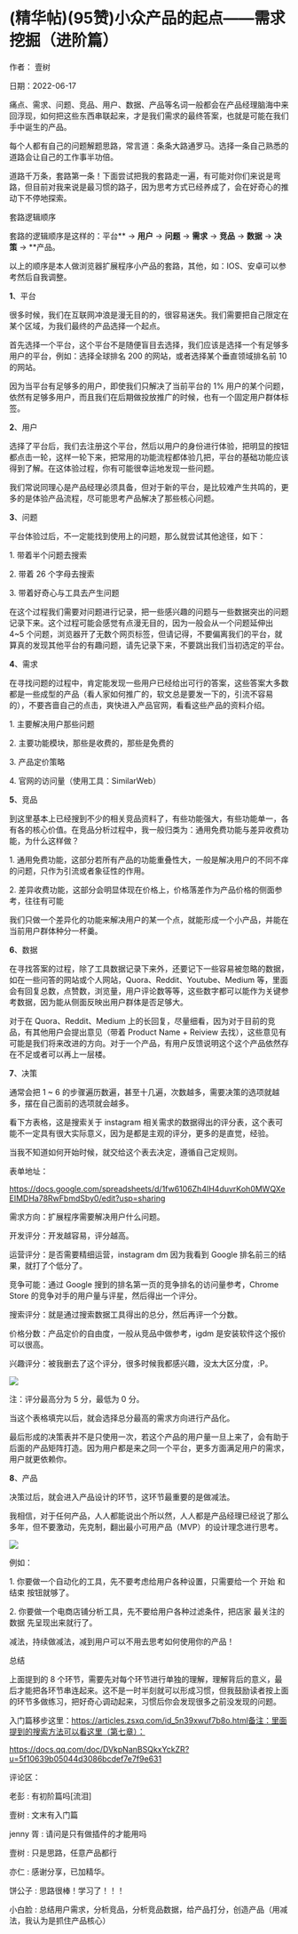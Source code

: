 
# (精华帖)(95赞)小众产品的起点——需求挖掘（进阶篇）

作者：  壹树

日期：2022-06-17

痛点、需求、问题、竞品、用户、数据、产品等名词一般都会在产品经理脑海中来回浮现，如何把这些东西串联起来，才是我们需求的最终答案，也就是可能在我们手中诞生的产品。

每个人都有自己的问题解题思路，常言道：条条大路通罗马。选择一条自己熟悉的道路会让自己的工作事半功倍。

道路千万条，套路第一条！下面尝试把我的套路走一遍，有可能对你们来说是弯路，但目前对我来说是最习惯的路子，因为思考方式已经养成了，会在好奇心的推动下不停地探索。

套路逻辑顺序

套路的逻辑顺序是这样的：平台** → **用户** → **问题** → **需求** →  **竞品** →  **数据** → **决策** → **产品。

以上的顺序是本人做浏览器扩展程序小产品的套路，其他，如：IOS、安卓可以参考然后自我调整。

**1**、平台

很多时候，我们在互联网冲浪是漫无目的的，很容易迷失。我们需要把自己限定在某个区域，为我们最终的产品选择一个起点。

 

 

首先选择一个平台，这个平台不是随便盲目去选择，我们应该是选择一个有足够多用户的平台，例如：选择全球排名 200 的网站，或者选择某个垂直领域排名前 10 的网站。

因为当平台有足够多的用户，即使我们只解决了当前平台的 1% 用户的某个问题，依然有足够多用户，而且我们在后期做投放推广的时候，也有一个固定用户群体标签。

**2**、用户

选择了平台后，我们去注册这个平台，然后以用户的身份进行体验，把明显的按钮都点击一轮，这样一轮下来，把常用的功能流程都体验几把，平台的基础功能应该得到了解。在这体验过程，你有可能很幸运地发现一些问题。

我们常说同理心是产品经理必须具备，但对于新的平台，是比较难产生共鸣的，更多的是体验产品流程，尽可能思考产品解决了那些核心问题。

**3**、问题

平台体验过后，不一定能找到使用上的问题，那么就尝试其他途径，如下：

1\. 带着半个问题去搜索

2\. 带着 26 个字母去搜索

3\. 带着好奇心与工具去产生问题

在这个过程我们需要对问题进行记录，把一些感兴趣的问题与一些数据突出的问题记录下来。这个过程可能会感觉有点漫无目的，因为一般会从一个问题延伸出 4~5 个问题，浏览器开了无数个网页标签，但请记得，不要偏离我们的平台，就算真的发现其他平台的有趣问题，请先记录下来，不要跳出我们当初选定的平台。

 

 

**4**、需求

在寻找问题的过程中，肯定能发现一些用户已经给出可行的答案，这些答案大多数都是一些成型的产品（看人家如何推广的，软文总是要发一下的，引流不容易的），不要吝啬自己的点击，爽快进入产品官网，看看这些产品的资料介绍。

1\. 主要解决用户那些问题

2\. 主要功能模块，那些是收费的，那些是免费的

3\. 产品定价策略

4\. 官网的访问量（使用工具：SimilarWeb）

**5**、竞品

到这里基本上已经搜到不少的相关竞品资料了，有些功能强大，有些功能单一，各有各的核心价值。在竞品分析过程中，我一般归类为：通用免费功能与差异收费功能，为什么这样做？

1\. 通用免费功能，这部分若所有产品的功能重叠性大，一般是解决用户的不同不痒的问题，只作为引流或者象征性的作用。

2\. 差异收费功能，这部分会明显体现在价格上，价格落差作为产品价格的侧面参考，往往有可能

我们只做一个差异化的功能来解决用户的某一个点，就能形成一个小产品，并能在当前用户群体种分一杯羹。

**6**、数据

 

 

在寻找答案的过程，除了工具数据记录下来外，还要记下一些容易被忽略的数据，如在一些问答的网站或个人网站，Quora、Reddit、Youtube、Medium 等，里面会有回复总数，点赞数，浏览量，用户评论数等等，这些数字都可以能作为关键参考数据，因为能从侧面反映出用户群体是否足够大。

对于在 Quora、Reddit、Medium 上的长回复，尽量细看，因为对于目前的竞品，有其他用户会提出意见（带着 Product Name + Reiview 去找），这些意见有可能是我们将来改进的方向。对于一个产品，有用户反馈说明这个这个产品依然存在不足或者可以再上一层楼。

**7**、决策

通常会把 1 ~ 6 的步骤遍历数遍，甚至十几遍，次数越多，需要决策的选项就越多，摆在自己面前的选项就会越多。

看下方表格，这是搜索关于 instagram 相关需求的数据得出的评分表，这个表可能不一定具有很大实际意义，因为是都是主观的评分，更多的是直觉，经验。

当我不知道如何开始时候，就交给这个表去决定，遵循自己定规则。

表单地址：

https://docs.google.com/spreadsheets/d/1fw6106Zh4IH4duvrKoh0MWQXeEIMDHa78RwFbmdSby0/edit?usp=sharing

需求方向：扩展程序需要解决用户什么问题。

开发评分：开发越容易，评分越高。

 

 

运营评分：是否需要精细运营，instagram dm 因为我看到 Google 排名前三的结果，就打了个低分了。

竞争可能：通过 Google 搜到的排名第一页的竞争排名的访问量参考，Chrome Store 的竞争对手的用户量与评星，然后得出一个评分。

搜索评分：就是通过搜索数据工具得出的总分，然后再评一个分数。

价格分数：产品定价的自由度，一般从竞品中做参考，igdm 是安装软件这个报价可以很高。

兴趣评分：被我删去了这个评分，很多时候我都感兴趣，没太大区分度，:P。

![](img/chanpin-bianxian_0653.png)

注：评分最高分为 5 分，最低为 0 分。

当这个表格填完以后，就会选择总分最高的需求方向进行产品化。

最后形成的决策表并不是只使用一次，若这个产品的用户量一旦上来了，会有助于后面的产品矩阵打造。因为用户都是来之同一个平台，更多方面满足用户的需求，用户就更依赖你。

**8**、产品

决策过后，就会进入产品设计的环节，这环节最重要的是做减法。

 

 

我相信，对于任何产品，人人都能说出个所以然，人人都是产品经理已经说了那么多年，但不要激动，先克制，翻出最小可用产品（MVP）的设计理念进行思考。

![](img/chanpin-bianxian_0658.png)

例如：

1\. 你要做一个自动化的工具，先不要考虑给用户各种设置，只需要给一个  开始  和  结束  按钮就够了。

2\. 你要做一个电商店铺分析工具，先不要给用户各种过滤条件，把店家  最关注的数据  先呈现出来就行了。

减法，持续做减法，减到用户可以不用去思考如何使用你的产品！

 

 

总结

上面提到的 8 个环节，需要先对每个环节进行单独的理解，理解背后的意义，最后才能把各环节串连起来。这不是一时半刻就可以形成习惯，但我鼓励读者按上面的环节多做练习，把好奇心调动起来，习惯后你会发现很多之前没发现的问题。

入门篇移步这里：https://articles.zsxq.com/id_5n39xwuf7b8o.html备注：里面提到的搜索方法可以看这里（第七章）：

https://docs.qq.com/doc/DVkpNanBSQkxYckZR?u=5f10639b05044d3086bcdef7e7f9e631

评论区：

老彭 : 有初阶篇吗[流泪]

壹树 : 文末有入门篇

jenny 胥 : 请问是只有做插件的才能用吗

壹树 : 只是思路，任意产品都行

亦仁 : 感谢分享，已加精华。

饼公子 : 思路很棒！学习了！！！

小白脸 : 总结用户需求，分析竞品，分析竞品数据，给产品打分，创造产品（用减法，我认为是抓住产品核心）
